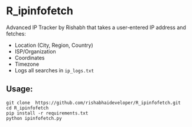 # R_ipinfofetch

Advanced IP Tracker by Rishabh that takes a user-entered IP address and fetches:

- Location (City, Region, Country)
- ISP/Organization
- Coordinates
- Timezone
- Logs all searches in `ip_logs.txt`

## Usage:
```
git clone  https://github.com/rishabhaideveloper/R_ipinfofetch.git
cd R_ipinfofetch
pip install -r requirements.txt
python ipinfofetch.py
